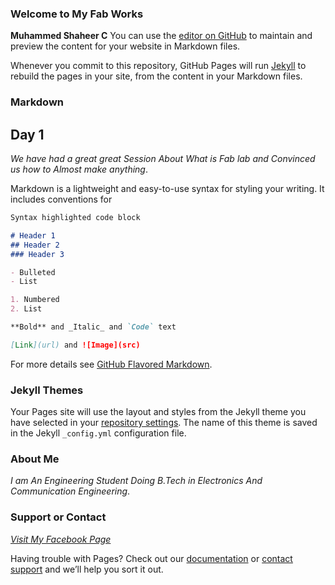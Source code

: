 ### Welcome to My Fab Works
**Muhammed Shaheer C**
You can use the [editor on GitHub](https://github.com/shaheer08/shaheer08.github.io/edit/master/README.md) to maintain and preview the content for your website in Markdown files.

Whenever you commit to this repository, GitHub Pages will run [Jekyll](https://jekyllrb.com/) to rebuild the pages in your site, from the content in your Markdown files.

### Markdown
## Day 1
_We have had a great great Session About What is Fab lab and Convinced us how to Almost make anything_.

 

Markdown is a lightweight and easy-to-use syntax for styling your writing. It includes conventions for

```markdown
Syntax highlighted code block

# Header 1
## Header 2
### Header 3

- Bulleted
- List

1. Numbered
2. List

**Bold** and _Italic_ and `Code` text

[Link](url) and ![Image](src)
```
For more details see [GitHub Flavored Markdown](https://guides.github.com/features/mastering-markdown/).

### Jekyll Themes

Your Pages site will use the layout and styles from the Jekyll theme you have selected in your [repository settings](https://github.com/shaheer08/shaheer08.github.io/settings). The name of this theme is saved in the Jekyll `_config.yml` configuration file.
### About Me
_I am An Engineering Student Doing B.Tech in Electronics And Communication Engineering_.
### Support or Contact

[_Visit My Facebook Page_](https://www.facebook.com/shaheerkbd/)

Having trouble with Pages? Check out our [documentation](https://help.github.com/categories/github-pages-basics/) or [contact support](https://github.com/contact) and we’ll help you sort it out.
